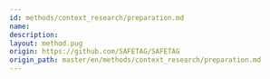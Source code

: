 ```yaml
---
id: methods/context_research/preparation.md
name: 
description: 
layout: method.pug
origin: https://github.com/SAFETAG/SAFETAG
origin_path: master/en/methods/context_research/preparation.md
---
```



